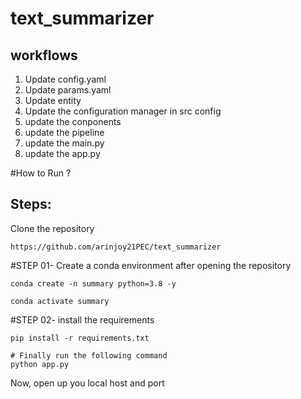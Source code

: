 # text_summarizer



## workflows

1. Update config.yaml
2. Update params.yaml
3. Update entity
4. Update the configuration manager in src config
5. update the conponents
6. update the pipeline
7. update the main.py
8. update the app.py

#How to Run ?

## Steps:
Clone the repository
```
https://github.com/arinjoy21PEC/text_summarizer
```

#STEP 01- Create a conda environment after opening the repository
```
conda create -n summary python=3.8 -y
```
```
conda activate summary
```
#STEP 02- install the requirements
```
pip install -r requirements.txt
```
```
# Finally run the following command
python app.py
```
Now,
open up you local host and port
